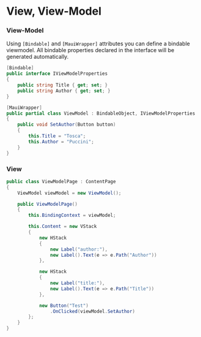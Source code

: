 # View, View-Model

### View-Model

Using `[Bindable]` and `[MauiWrapper]` attributes you can define a bindable viewmodel. All bindable properties declared in the interface will be generated automatically.

```cs
[Bindable]
public interface IViewModelProperties
{
    public string Title { get; set; }
    public string Author { get; set; }
}

[MauiWrapper]
public partial class ViewModel : BindableObject, IViewModelProperties
{
    public void SetAuthor(Button button)
    {
        this.Title = "Tosca";
        this.Author = "Puccini";
    }
}
```

### View

```cs
public class ViewModelPage : ContentPage
{
    ViewModel viewModel = new ViewModel();

    public ViewModelPage()
    {
        this.BindingContext = viewModel;

        this.Content = new VStack
        {
            new HStack
            {
                new Label("author:"),
                new Label().Text(e => e.Path("Author"))
            },

            new HStack
            {
                new Label("title:"),
                new Label().Text(e => e.Path("Title"))
            },

            new Button("Test")
                .OnClicked(viewModel.SetAuthor)
        };
    }
}
```
